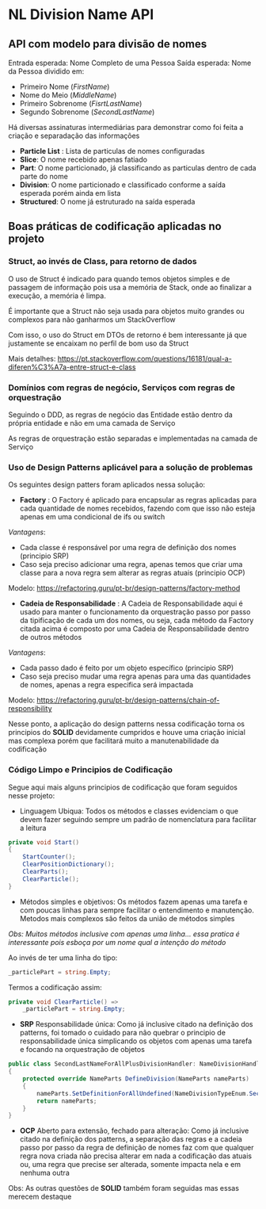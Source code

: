 # NL Division Name API

## API com modelo para divisão de nomes

Entrada esperada: Nome Completo de uma Pessoa
Saída esperada: Nome da Pessoa dividido em:
- Primeiro Nome (*FirstName*)
- Nome do Meio (*MiddleName*)
- Primeiro Sobrenome (*FisrtLastName*)
- Segundo Sobrenome (*SecondLastName*)

Há diversas assinaturas intermediárias para demonstrar como foi feita a criação e separadação das informações
- **Particle List** : Lista de particulas de nomes configuradas 
- **Slice**: O nome recebido apenas fatiado
- **Part**: O nome particionado, já classificando as particulas dentro de cada parte do nome
- **Division**: O nome particionado e classificado conforme a saída esperada porém ainda em lista
- **Structured**: O nome já estruturado na saída esperada

## Boas práticas de codificação aplicadas no projeto

### Struct, ao invés de Class, para retorno de dados

O uso de Struct é indicado para quando temos objetos simples e de passagem de informação pois usa a memória de Stack, onde ao finalizar a execução, a memória é limpa.

É importante que a Struct não seja usada para objetos muito grandes ou complexos para não ganharmos um StackOverflow

Com isso, o uso do Struct em DTOs de retorno é bem interessante já que justamente se encaixam no perfil de bom uso da Struct

Mais detalhes:
https://pt.stackoverflow.com/questions/16181/qual-a-diferen%C3%A7a-entre-struct-e-class

### Domínios com regras de negócio, Serviços com regras de orquestração

Seguindo o DDD, as regras de negócio das Entidade estão dentro da própria entidade e não em uma camada de Serviço

As regras de orquestração estão separadas e implementadas na camada de Serviço

### Uso de Design Patterns aplicável para a solução de problemas

Os seguintes design patters foram aplicados nessa solução:

- **Factory** : O Factory é aplicado para encapsular as regras aplicadas para cada quantidade de nomes recebidos, fazendo com que isso não esteja apenas em uma condicional de ifs ou switch

*Vantagens*: 
- Cada classe é responsável por uma regra de definição dos nomes (principio SRP)
- Caso seja preciso adicionar uma regra, apenas temos que criar uma classe para a nova regra sem alterar as regras atuais (principio OCP)

Modelo: https://refactoring.guru/pt-br/design-patterns/factory-method

- **Cadeia de Responsabilidade** : A Cadeia de Responsabilidade aqui é usado para manter o funcionamento da orquestração passo por passo da tipificação de cada um dos nomes, ou seja, cada método da Factory citada acima é composto por uma Cadeia de Responsabilidade dentro de outros métodos

*Vantagens*:
- Cada passo dado é feito por um objeto específico (principio SRP)
- Caso seja preciso mudar uma regra apenas para uma das quantidades de nomes, apenas a regra especifica será impactada

Modelo: https://refactoring.guru/pt-br/design-patterns/chain-of-responsibility

Nesse ponto, a aplicação do design patterns nessa codificação torna os principios do **SOLID** devidamente cumpridos e houve uma criação inicial mas complexa porém que facilitará muito a manutenabilidade da codificação

### Código Limpo e Principios de Codificação

Segue aqui mais alguns principios de codificação que foram seguidos nesse projeto:
- Linguagem Ubiqua: Todos os métodos e classes evidenciam o que devem fazer seguindo sempre um padrão de nomenclatura para facilitar a leitura
```cs
private void Start()
{
    StartCounter();
    ClearPositionDictionary();
    ClearParts();
    ClearParticle();
}
```
- Métodos simples e objetivos: Os métodos fazem apenas uma tarefa e com poucas linhas para sempre facilitar o entendimento e manutenção. Metodos mais complexos são feitos da união de métodos simples 

*Obs: Muitos métodos inclusive com apenas uma linha... essa pratica é interessante pois esboça por um nome qual a intenção do método*

Ao invés de ter uma linha do tipo:
```cs
_particlePart = string.Empty;
```
Termos a codificação assim:
```cs
private void ClearParticle() =>
    _particlePart = string.Empty;
```

- **SRP** Responsabilidade única: Como já inclusive citado na definição dos patterns, foi tomado o cuidado para não quebrar o principio de responsabilidade única simplicando os objetos com apenas uma tarefa e focando na orquestração de objetos

```cs
public class SecondLastNameForAllPlusDivisionHandler: NameDivisionHandler
{
    protected override NameParts DefineDivision(NameParts nameParts)
    {
        nameParts.SetDefinitionForAllUndefined(NameDivisionTypeEnum.SecondLastName);
        return nameParts;
    }
}
```

- **OCP** Aberto para extensão, fechado para alteração: Como já inclusive citado na definição dos patterns, a separação das regras e a cadeia passo por passo da regra de definição de nomes faz com que qualquer regra nova criada não precisa alterar em nada a codificação das atuais ou, uma regra que precise ser alterada, somente impacta nela e em nenhuma outra

Obs: As outras questões de **SOLID** também foram seguidas mas essas merecem destaque

